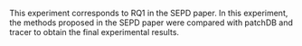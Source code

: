   This experiment corresponds to RQ1 in the SEPD paper.
In this experiment, the methods proposed in the SEPD paper were compared with patchDB and tracer to obtain the final experimental results.